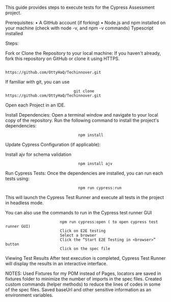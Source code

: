 This guide provides steps to execute tests for the Cypress Assessment project.

Prerequisites: 
• A GitHub account (if forking) 
• Node.js and npm installed on your machine (check with node -v, and npm -v commands)
Typescript installed

Steps:

Fork or Clone the Repository to your local machine: If you haven't already, fork this repository on GitHub or clone it using HTTPS.

                                  https://github.com/OttyHaQ/Techinnover.git

If familiar with git, you can use

                                  git clone https://github.com/OttyHaQ/Techinnover.git


Open each Project in an IDE.

Install Dependencies: Open a terminal window and navigate to your local copy of the repository. Run the following command to install the project's dependencies:

                                    npm install

Update Cypress Configuration (if applicable):

Install ajv for schema validation

                                    npm install ajv

Run Cypress Tests: Once the dependencies are installed, you can run each tests using:

                                    npm run cypress:run
This will launch the Cypress Test Runner and execute all tests in the project in headless mode. 


You can also use the commands to run in the Cypress test runner GUI

                            npm run cypress:open ( to open cypress test runner GUI)
                            Click on E2E testing
                            Select a browser
                            Click the “Start E2E Testing in <browser>” button
                            Click on the spec file 

Viewing Test Results After test execution is completed, Cypress Test Runner will display the results in an interactive interface.



NOTES: 
Used Fixtures for my POM instead of Pages, locators are saved in fixtures folder to minimize the number of imports in the spec files. 
Created custom commands (helper methods) to reduce the lines of codes in some of the spec files. 
Saved baseUrl and other sensitive information as an environment variables. 

